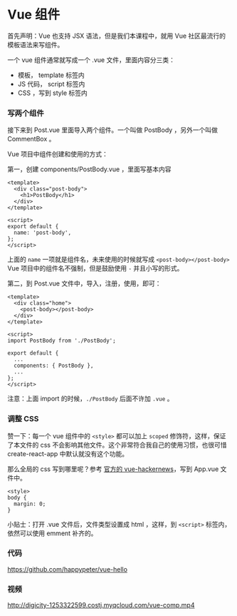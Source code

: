 # Vue 组件

首先声明：Vue 也支持 JSX 语法，但是我们本课程中，就用 Vue 社区最流行的模板语法来写组件。

一个 vue 组件通常就写成一个 .vue 文件，里面内容分三类：

- 模板， template 标签内
- JS 代码， script 标签内
- CSS ，写到 style 标签内

### 写两个组件

接下来到 Post.vue 里面导入两个组件。一个叫做 PostBody ，另外一个叫做 CommentBox 。

Vue 项目中组件创建和使用的方式：

第一，创建 components/PostBody.vue ，里面写基本内容

```
<template>
  <div class="post-body">
    <h1>PostBody</h1>
  </div>
</template>

<script>
export default {
  name: 'post-body',
};
</script>
```

上面的 `name` 一项就是组件名，未来使用的时候就写成 `<post-body></post-body>` Vue 项目中的组件名不强制，但是鼓励使用 `-` 并且小写的形式。


第二，到 Post.vue 文件中，导入，注册，使用，即可：

```
<template>
  <div class="home">
    <post-body></post-body>
  </div>
</template>

<script>
import PostBody from './PostBody';

export default {
  ...
  components: { PostBody },
  ...
};
</script>

```

注意：上面 import 的时候，`./PostBody` 后面不许加 `.vue` 。




### 调整 CSS

赞一下：每一个 vue 组件中的 `<style>` 都可以加上 `scoped` 修饰符，这样，保证了本文件的 css 不会影响其他文件。这个非常符合我自己的使用习惯，也很可惜 create-react-app 中默认就没有这个功能。


那么全局的 css 写到哪里呢？参考 [官方的 vue-hackernews](https://github.com/vuejs/vue-hackernews-2.0/blob/master/src/App.vue)，写到 App.vue 文件中。

```
<style>
body {
  margin: 0;
}
```

小贴士：打开 .vue 文件后，文件类型设置成 html ，这样，到 `<script>` 标签内，依然可以使用 emment 补齐的。

### 代码

https://github.com/happypeter/vue-hello


### 视频

http://digicity-1253322599.costj.myqcloud.com/vue-comp.mp4
